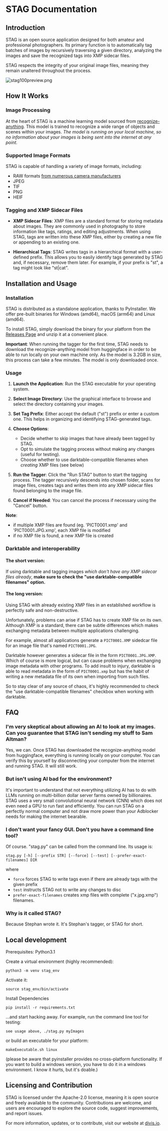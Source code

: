 # STAG Documentation

## Introduction

STAG is an open source application designed for both amateur and professional photographers. Its primary function is to automatically tag batches of images by recursively traversing a given directory, analyzing the images and save the recognized tags into XMP sidecar files. 

STAG respects the integrity of your original image files, meaning they remain unaltered throughout the process.

![stag100preview.png](images/stag100preview.png)

## How It Works

### Image Processing

At the heart of STAG is a machine learning model sourced from [recognize-anything](https://github.com/xinyu1205/recognize-anything). This model is trained to recognize a wide range of objects and scenes within your images. *The model is running on your local machine, so no information about your images is being sent into the internet at any point.*

### Supported Image Formats

STAG is capable of handling a variety of image formats, including:

- RAW formats [from numerous camera manufacturers](https://www.libraw.org/supported-cameras) 
- JPEG
- TIF
- PNG
- HEIF

### Tagging and XMP Sidecar Files

- **XMP Sidecar Files**: XMP files are a standard format for storing metadata about images. They are commonly used in photography to store information like tags, ratings, and editing adjustments. When using STAG, tags are written into these XMP files, either by creating a new file or appending to an existing one.

- **Hierarchical Tags**: STAG writes tags in a hierarchical format with a user-defined prefix. This allows you to easily identify tags generated by STAG and, if necessary, remove them later. For example, if your prefix is "st", a tag might look like "st|cat".

## Installation and Usage

### Installation

STAG is distributed as a standalone application, thanks to PyInstaller. We offer pre-built binaries for Windows (amd64), macOS (arm64) and Linux (amd64).

To install STAG, simply download the binary for your platform from the [Releases Page](https://github.com/DIVISIO-AI/stag/releases/tag/1.0.0) and unzip it at a convenient place.

**Important**: When running the tagger for the first time, STAG needs to download the recognize-anything model from huggingface in order to be able to run locally on your own machine only. As the model is 3.2GB in size, this process can take a few minutes. The model is only downloaded once.

### Usage

1. **Launch the Application**: Run the STAG executable for your operating system.
2. **Select Image Directory**: Use the graphical interface to browse and select the directory containing your images. 
3. **Set Tag Prefix**: Either accept the default ("st") prefix or enter a custom one. This helps in organizing and identifying STAG-generated tags.
4. **Choose Options**:
    - Decide whether to skip images that have already been tagged by STAG.
    - Opt to simulate the tagging process without making any changes (useful for testing).
    - Choose whether to use darktable-compatible filenames when *creating* XMP  files (see below)
5. **Run the Tagger**: Click the "Run STAG" button to start the tagging process.  The tagger recursively descends into chosen folder, scans for image files, creates tags and writes them into any XMP sidecar files found belonging to the image file.

6. **Cancel if Needed**: You can cancel the process if necessary using the "Cancel" button.

**Note**:
- if multiple XMP files are found (eg. 'PICT0001.xmp' and 'PICT0001.JPG.xmp', each XMP file is modified
- if no XMP file is found, a new XMP file is created


### Darktable and interoperability

#### The short version: 

If using darktable and tagging images *which don't have any XMP sidecar files already*, **make sure to check the "use darktable-compatible filenames" option.**

#### The long version:

Using STAG with already existing XMP files in an established workflow is perfectly safe and non-destructive.

Unfortunately, problems can arise if STAG has to create XMP file on its own. Although XMP is a standard, there can be subtle differences which makes exchanging metadata between multiple applications challenging.

For example, almost all applications generate a `PICT0001.XMP` sidedcar file for an image file that's named `PICT0001.JPG`.

Darktable however generates a sidecar file in the form `PICT0001.JPG.XMP`. Which of course is more logical, but can cause problems when exchanging image metadata with other programs. To add insult to injury, darktable is able to read metadata in the form of `PICT0001.xmp` but has the habit of writing a new metadata file of its own when importing from such files.

So to stay clear of any source of chaos, it's highly recommended to check the "use darktable-compatible filenames" checkbox when working with darktable.

## FAQ

### I'm very skeptical about allowing an AI to look at my images. Can you guarantee that STAG isn't sending my stuff to Sam Altman?
Yes, we can. Once STAG has downloaded the recognize-anything model from huggingface, everything is running locally on your computer. You can verify this by yourself by disconnecting your computer from the internet and running STAG. It will still work.

### But isn't using AI bad for the environment?
It's important to understand that not everything utilizing AI has to do with LLMs running on multi-billion dollar server farms owned by billionaires. STAG uses a very small convolutional neural network (CNN) which does not even need a GPU to run fast and efficiently. You can run STAG on a perfectly normal computer and not draw more power than your Adblocker needs for making the internet bearable.

### I don't want your fancy GUI. Don't you have a command line tool?
Of course. "stag.py" can be called from the command line. Its usage is:
```
stag.py [-h] [--prefix STR] [--force] [--test] [--prefer-exact-filenames] DIR
```
where
- `force` forces STAG to write tags even if there are already tags with the given prefix
- `test` instructs STAG not to write any changes to disc
- `prefer-exact-filenames` creates xmp files with complete ("x.jpg.xmp") filenames.



### Why is it called STAG?
Because Stephan wrote it. It's Stephan's tagger, or STAG for short.


## Local development

Prerequisites: Python3.1

Create a virtual environment (highly recommended):

    python3 -m venv stag_env

Activate it:

    source stag_env/bin/activate

Install Dependencies

    pip install -r requirements.txt

...and start hacking away. For example, run the command line tool for testing:

    see usage above, ./stag.py myImages

or build an executable for your platform:

    makeExecutable.sh linux

(please be aware that pyinstaller provides no cross-platform functionality. If you want to build a windows version, you have to do it in a windows environment. I know it hurts, but it's doable.)


## Licensing and Contribution

STAG is licensed under the Apache-2.0 license, meaning it is open source and freely available to the community. Contributions are welcome, and users are encouraged to explore the source code, suggest improvements, and report issues.

For more information, updates, or to contribute, visit our website at [divis.io](https://divis.io).
